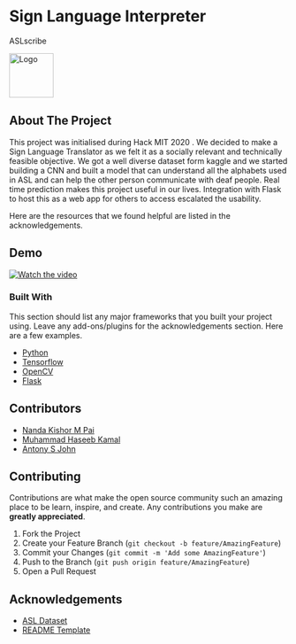 # Sign Language Interpreter

<h> ASLscribe</h>

  <a href="https://github.com/nandakishormpai2001/sign_language_interpreter">
    <img src="https://github.com/nandakishormpai2001/sign_language_interpreter/blob/master/logo/hack.png" alt="Logo" width="80" height="80">
  </a>
</p>

<!-- ABOUT THE PROJECT -->
## About The Project

This project was initialised during Hack MIT 2020 .
We decided to make a Sign Language Translator as we felt it as a socially relevant and technically feasible objective. We got a well diverse dataset form kaggle and we started building a CNN and built a model that can understand all the alphabets used in ASL and can help the other person communicate with deaf people. Real time prediction makes this project useful in our lives. Integration with Flask to host this as a web app for others to access escalated the usability.


Here are the  resources that we found helpful are listed in the acknowledgements.

## Demo

[![Watch the video](https://github.com/nandakishormpai2001/sign_language_interpreter/blob/master/logo/hack.png)](https://youtu.be/Tl1U0c9EY70)

### Built With
This section should list any major frameworks that you built your project using. Leave any add-ons/plugins for the acknowledgements section. Here are a few examples.
* [Python](https://www.python.org/)
* [Tensorflow](https://www.tensorflow.org/)
* [OpenCV](https://opencv.org/)
* [Flask](https://flask.palletsprojects.com/en/1.1.x/)







## Contributors 
* [Nanda Kishor M Pai](https://github.com/nandakishormpai2001)
* [Muhammad Haseeb Kamal](https://github.com/CrimsonScythe)
* [Antony S John](https://github.com/AntonySJohn)



<!-- CONTRIBUTING -->
## Contributing

Contributions are what make the open source community such an amazing place to be learn, inspire, and create. Any contributions you make are **greatly appreciated**.

1. Fork the Project
2. Create your Feature Branch (`git checkout -b feature/AmazingFeature`)
3. Commit your Changes (`git commit -m 'Add some AmazingFeature'`)
4. Push to the Branch (`git push origin feature/AmazingFeature`)
5. Open a Pull Request









<!-- ACKNOWLEDGEMENTS -->
## Acknowledgements
* [ASL Dataset](https://www.kaggle.com/grassknoted/asl-alphabet)
* [README Template](https://github.com/othneildrew/Best-README-Template)




